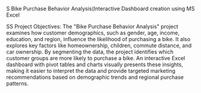 S Bike Purchase Behavior Analysis(Interactive Dashboard creation using MS Excel

SS Project Objectives:
The "Bike Purchase Behavior Analysis" project examines how customer demographics, such as gender, age, income, education, and region, influence the likelihood of purchasing a bike. It also explores key factors like homeownership, children, commute distance, and car ownership. By segmenting the data, the project identifies which customer groups are more likely to purchase a bike. An interactive Excel dashboard with pivot tables and charts visually presents these insights, making it easier to interpret the data and provide targeted marketing recommendations based on demographic trends and regional purchase patterns.
